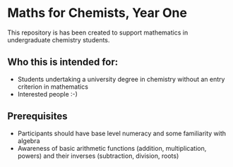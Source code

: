 # Maths for Chemists, Year One

This repository is has been created to support mathematics in undergraduate chemistry students.

## Who this is intended for:
 * Students undertaking a university degree in chemistry without an entry criterion in mathematics
 * Interested people :-)

## Prerequisites
 * Participants should have base level numeracy and some familiarity with algebra
 * Awareness of basic arithmetic functions (addition, multiplication, powers) and their inverses (subtraction, division, roots)

